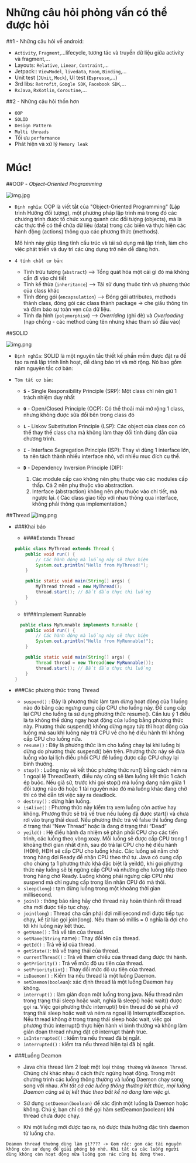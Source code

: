 # Những câu hỏi phỏng vấn có thể được hỏi

##1 - Những câu hỏi về android:
- `Activity`, `Fragment`,...lifecycle, tương tác và truyền dữ liệu giữa activity và fragment,...
- Layouts: `Relative`, `Linear`, `Contraint`,...
- Jetpack:: `ViewModel`, `livedata`, `Room`, `Binding`,...
- Unit test (`JUnit`, `Mock`), UI test (`Espresso`,...)
- 3rd libs: `Retrofit`, `Google SDK`, `Facebook SDK`,...
- `RxJava`, `RxKotlin`, `Coroutine`,...


##2 - Những câu hỏi thốn hơn
- `OOP`
- `SOLID`
- `Design Pattern`
- `Multi threads`
- Tối ưu `performance`
- Phát hiện và xử lý `Memory leak`

# Múc!
##OOP - *Object-Oriented Programming*

![img.jpg](OOP.jpg)

- `Định nghĩa`: OOP là viết tắt của "Object-Oriented Programming" (Lập trình Hướng đối tượng), một phương pháp lập trình mà trong đó các chương trình được tổ chức xung quanh các đối tượng (objects), mà là các thực thể có thể chứa dữ liệu (data) trong các biến và thực hiện các hành động (actions) thông qua các phương thức (methods).


    Mô hình này giúp tăng tính cấu trúc và tái sử dụng mã lập trình, làm cho việc phát triển và duy trì các ứng dụng trở nên dễ dàng hơn.

- `4 tính chất cơ bản`:
  - Tính trừu tượng (`abstract`) --> Tổng quát hóa một cái gì đó mà không cần đi vào chi tiết
  - Tính kế thừa (`inheritance`) --> Tái sử dụng thuộc tính và phương thức của class khác
  - Tính đóng gói (`encapsulation`) --> Đóng gói attributes, methods thành class, đóng gói các class thành package -> che giấu thông tin và đảm bảo sự toàn vẹn của dữ liệu.
  - Tính đa hình (`polymorphism`) --> *Overriding* (ghi đè) và *Overloading* (nạp chồng - các method cùng tên nhưng khác tham số đầu vào)

##SOLID

![img.png](Solid.png)


- `Định nghĩa`: SOLID là một nguyên tắc thiết kế phần mềm được đặt ra để tạo ra mã lập trình linh hoạt, dễ dàng bảo trì và mở rộng. Nó bao gồm năm nguyên tắc cơ bản:

- `Tóm tắt cơ bản`:
    - **`S`** - Single Responsibility Principle (SRP): Một class chỉ nên giữ 1 trách nhiệm duy nhất
    
    - **`O`** - Open/Closed Principle (OCP): Có thể thoải mái mở rộng 1 class, nhưng không được sửa đổi bên trong class đó
    
    - **`L`** - Liskov Substitution Principle (LSP): Các object của class con có thể thay thế class cha mà không làm thay đổi tính đúng đắn của chương trình.
      
    - **`I`** - Interface Segregation Principle (ISP): Thay vì dùng 1 interface lớn, ta nên tách thành nhiều interface nhỏ, với nhiều mục đích cụ thể.
      
    - **`D`** - Dependency Inversion Principle (DIP): 
        1. Các module cấp cao không nên phụ thuộc vào các modules cấp thấp.
           Cả 2 nên phụ thuộc vào abstraction.
        2. Interface (abstraction) không nên phụ thuộc vào chi tiết, mà ngược lại.
       ( Các class giao tiếp với nhau thông qua interface, không phải thông qua implementation.)
           

##Thread
![img.png](thread.PNG)
- ###Khai báo
    - ####Extends Thread
    ``` ```
    ```java 
    public class MyThread extends Thread {
        public void run() {
            // Các hành động mà luồng này sẽ thực hiện
            System.out.println("Hello from MyThread!");
        }
    
        public static void main(String[] args) {
            MyThread thread = new MyThread();
            thread.start(); // Bắt đầu thực thi luồng
        }
    }
  ```
    - ####Implement Runnable
    ```java
      public class MyRunnable implements Runnable {
        public void run() {
            // Các hành động mà luồng này sẽ thực hiện
            System.out.println("Hello from MyRunnable!");
        }
    
        public static void main(String[] args) {
            Thread thread = new Thread(new MyRunnable());
            thread.start(); // Bắt đầu thực thi luồng
        }
    }
- ###Các phương thức trong Thread
    - `suspend()` : Đây là phương thức làm tạm dừng hoạt động của 1 luồng nào đó bằng các ngưng cung cấp CPU cho luồng này. Để cung cấp lại CPU cho luồng ta sử dụng phương thức resume(). Cần lưu ý 1 điều là ta không thể dừng ngay hoạt động của luồng bằng phương thức này. Phương thức suspend() không dừng ngay tức thì hoạt động của luồng mà sau khi luồng này trả CPU về cho hệ điều hành thì không cấp CPU cho luồng nữa.
    - `resume()` : Đây là phương thức làm cho luồng chạy lại khi luồng bị dừng do phương thức suspend() bên trên. Phương thức này sẽ đưa luồng vào lại lịch điều phối CPU để luồng được cấp CPU chạy lại bình thường.
    - `stop()` : Luồng này sẽ kết thúc phương thức run() bằng cách ném ra 1 ngoại lệ ThreadDeath, điều này cũng sẽ làm luồng kết thúc 1 cách ép buộc. Nếu giả sử, trước khi gọi stop() mà luồng đang nắm giữa 1 đối tượng nào đó hoặc 1 tài nguyên nào đó mà luồng khác đang chờ thì có thể dẫn tới việc sảy ra deadlock.
    - `destroy()` : dừng hẳn luồng.
    - `isAlive()` : Phương thức này kiểm tra xem luồng còn active hay không. Phương thức sẽ trả về true nếu luồng đã được start() và chưa rơi vào trạng thái dead. Nếu phương thức trả về false thì luồng đang ở trạng thái “New Thread” hoặc là đang ở trạng thái “Dead”
    - `yeild()` : Hệ điều hành đa nhiệm sẽ phân phối CPU cho các tiến trình, các luồng theo vòng xoay. Mỗi luồng sẽ được cấp CPU trong 1 khoảng thời gian nhất định, sau đó trả lại CPU cho hệ điều hành (HĐH), HĐH sẽ cấp CPU cho luồng khác. Các luồng sẽ nằm chờ trong hàng đợi Ready để nhận CPU theo thứ tự. Java có cung cấp cho chúng ta 1 phương thức khá đặc biệt là yeild(), khi gọi phương thức này luồng sẽ bị ngừng cấp CPU và nhường cho luồng tiếp theo trong hàng chờ Ready. Luồng không phải ngưng cấp CPU như suspend mà chỉ ngưng cấp trong lần nhận CPU đó mà thôi.
    - `sleep(long`) : tạm dừng luồng trong một khoảng thời gian millisecond.
    - `join()` : thông báo rằng hãy chờ thread này hoàn thành rồi thread cha mới được tiếp tục chạy.
    - `join(long`) : Thread cha cần phải đợi millisecond mới được tiếp tục chạy, kể từ lúc gọi join(long). Nếu tham số millis = 0 nghĩa là đợi cho tới khi luồng này kết thúc.
    - `getName()` : Trả về tên của thread.
    - `setName(String` name) : Thay đổi tên của thread.
    - `getId()` : Trả về id của thread.
    - `getState()`: trả về trạng thái của thread.
    - `currentThread()` : Trả về tham chiếu của thread đang được thi hành.
    - `getPriority()` : Trả về mức độ ưu tiên của thread.
    - `setPriority(int`) : Thay đổi mức độ ưu tiên của thread.
    - `isDaemon()` : Kiểm tra nếu thread là một luồng Daemon.
    - `setDaemon(boolean`): xác định thread là một luồng Daemon hay không.
    - `interrupt()` : làm gián đoạn một luồng trong java. Nếu thread nằm trong trạng thái sleep hoặc wait, nghĩa là sleep() hoặc wait() được gọi ra. Việc gọi phương thức interrupt() trên thread đó sẽ phá vỡ trạng thái sleep hoặc wait và ném ra ngoại lệ InterruptedException. Nếu thread không ở trong trạng thái sleep hoặc wait, việc gọi phương thức interrupt() thực hiện hành vi bình thường và không làm gián đoạn thread nhưng đặt cờ interrupt thành true.
    - `isInterrupted()` : kiểm tra nếu thread đã bị ngắt.
    - `interrupted()` : kiểm tra nếu thread hiện tại đã bị ngắt.

- ###Luồng Deamon
    - Java chia thread làm 2 loại: một loại `thông thường` và `Daemon Thread`. Chúng chỉ khác nhau ở cách thức ngừng hoạt động. Trong một chương trình các luồng thông thường và luồng Daemon chạy song song với nhau. *Khi tất cả các luồng thông thường kết thúc, mọi luồng Daemon cũng sẽ bị kết thúc theo bất kể nó đang làm việc gì*. 
    
    - Sử dụng `setDaemon(boolean)` để xác định một luồng là Daemon hoặc không. Chú ý, bạn chỉ có thể gọi hàm setDeamon(boolean) khi thread chưa được chạy.
    
    - Khi một luồng mới được tạo ra, nó được thừa hưởng đặc tính daemon từ luồng cha.

`Deamon thread thường dùng làm gì???? -> Gom rác: gom các tài nguyên không còn sử dụng để giải phóng bộ nhớ. Khi tất cả các luồng người dùng không còn hoạt động nữa luồng gom rác cũng bị dừng theo.`



